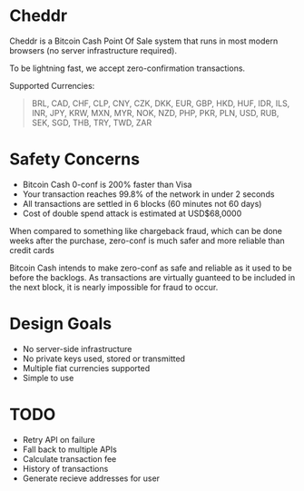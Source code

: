 # Cheddr

Cheddr is a Bitcoin Cash Point Of Sale system that runs in most modern browsers (no server infrastructure required).

To be lightning fast, we accept zero-confirmation transactions.

Supported Currencies: 
> BRL, CAD, CHF, CLP, CNY, CZK, DKK, EUR, GBP, HKD, HUF, IDR, ILS, INR, JPY, KRW, MXN, MYR, NOK, NZD, PHP, PKR, PLN, USD, RUB, SEK, SGD, THB, TRY, TWD, ZAR

# Safety Concerns

- Bitcoin Cash 0-conf is 200% faster than Visa 
- Your transaction reaches 99.8% of the network in under 2 seconds
- All transactions are settled in 6 blocks (60 minutes not 60 days)
- Cost of double spend attack is estimated at USD$68,0000

When compared to something like chargeback fraud, which can be done weeks after the purchase, zero-conf is much safer and more reliable than credit cards

Bitcoin Cash intends to make zero-conf as safe and reliable as it used to be before the backlogs. As transactions are virtually guanteed to be included in the next block, it is nearly impossible for fraud to occur. 

# Design Goals

- No server-side infrastructure
- No private keys used, stored or transmitted
- Multiple fiat currencies supported
- Simple to use

# TODO
- Retry API on failure
- Fall back to multiple APIs
- Calculate transaction fee
- History of transactions
- Generate recieve addresses for user